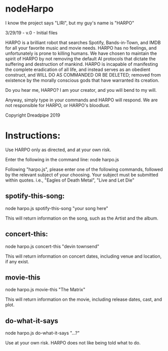 # nodeHarpo
I know the project says "LIRI", but my guy's name is "HARPO"

3/29/19 - v.0 - Initial files

HARPO is a brilliant robot that searches Spotify, Bands-in-Town, and IMDB for all your favorite music and movie needs.  HARPO has no feelings, and unfortunately is prone to killing humans.  We have chosen to maintain the spirit of HARPO by not removing the default AI protocols that dictate the suffering and destruction of mankind.  HARPO is incapable of manifesting the complete eradication of all life, and instead serves as an obedient construct, and WILL DO AS COMMANDED OR BE DELETED; removed from existence by the morally conscious gods that have warranted its creation.

Do you hear me, HARPO?  I am your creator, and you will bend to my will.

Anyway, simply type in your commands and HARPO will respond.  We are not responsible for HARPO, or HARPO's bloodlust.  

Copyright Dreadpipe 2019


# Instructions:

Use HARPO only as directed, and at your own risk.

Enter the following in the command line: 
node harpo.js

Following "harpo.js", please enter one of the following commands, followed by the relevant subject of your choosing.  Your subject must be submitted within quotes. i.e., "Eagles of Death Metal", "Live and Let Die"

## spotify-this-song:
node harpo.js spotify-this-song "your song here"

This will return information on the song, such as the Artist and the album.

## concert-this:
node harpo.js concert-this "devin townsend"

This will return information on concert dates, including venue and location, if any exist.

## movie-this
node harpo.js movie-this "The Matrix"

This will return information on the movie, including release dates, cast, and plot.

## do-what-it-says
node harpo.js do-what-it-says "...?"

Use at your own risk.  HARPO does not like being told what to do.